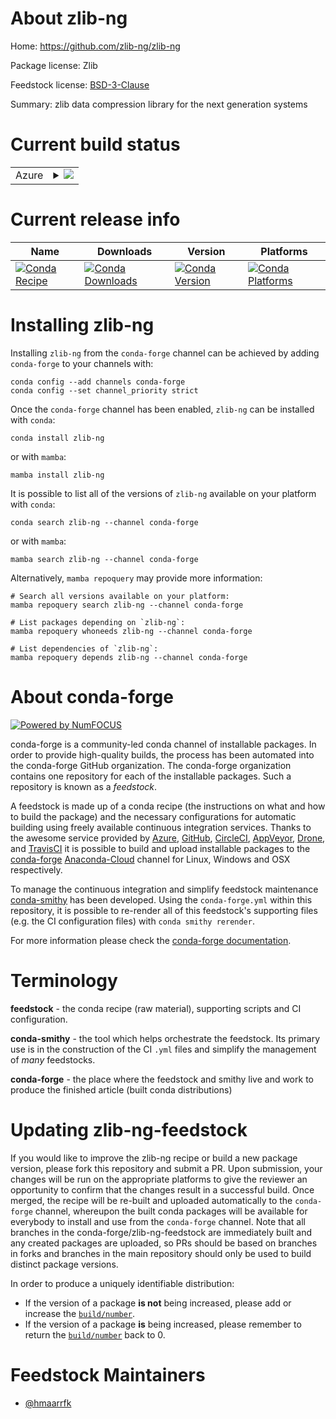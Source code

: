 About zlib-ng
=============

Home: https://github.com/zlib-ng/zlib-ng

Package license: Zlib

Feedstock license: [BSD-3-Clause](https://github.com/conda-forge/zlib-ng-feedstock/blob/main/LICENSE.txt)

Summary: zlib data compression library for the next generation systems

Current build status
====================


<table>
    
  <tr>
    <td>Azure</td>
    <td>
      <details>
        <summary>
          <a href="https://dev.azure.com/conda-forge/feedstock-builds/_build/latest?definitionId=13957&branchName=main">
            <img src="https://dev.azure.com/conda-forge/feedstock-builds/_apis/build/status/zlib-ng-feedstock?branchName=main">
          </a>
        </summary>
        <table>
          <thead><tr><th>Variant</th><th>Status</th></tr></thead>
          <tbody><tr>
              <td>linux_64</td>
              <td>
                <a href="https://dev.azure.com/conda-forge/feedstock-builds/_build/latest?definitionId=13957&branchName=main">
                  <img src="https://dev.azure.com/conda-forge/feedstock-builds/_apis/build/status/zlib-ng-feedstock?branchName=main&jobName=linux&configuration=linux_64_" alt="variant">
                </a>
              </td>
            </tr><tr>
              <td>linux_aarch64</td>
              <td>
                <a href="https://dev.azure.com/conda-forge/feedstock-builds/_build/latest?definitionId=13957&branchName=main">
                  <img src="https://dev.azure.com/conda-forge/feedstock-builds/_apis/build/status/zlib-ng-feedstock?branchName=main&jobName=linux&configuration=linux_aarch64_" alt="variant">
                </a>
              </td>
            </tr><tr>
              <td>linux_ppc64le</td>
              <td>
                <a href="https://dev.azure.com/conda-forge/feedstock-builds/_build/latest?definitionId=13957&branchName=main">
                  <img src="https://dev.azure.com/conda-forge/feedstock-builds/_apis/build/status/zlib-ng-feedstock?branchName=main&jobName=linux&configuration=linux_ppc64le_" alt="variant">
                </a>
              </td>
            </tr><tr>
              <td>osx_64</td>
              <td>
                <a href="https://dev.azure.com/conda-forge/feedstock-builds/_build/latest?definitionId=13957&branchName=main">
                  <img src="https://dev.azure.com/conda-forge/feedstock-builds/_apis/build/status/zlib-ng-feedstock?branchName=main&jobName=osx&configuration=osx_64_" alt="variant">
                </a>
              </td>
            </tr><tr>
              <td>osx_arm64</td>
              <td>
                <a href="https://dev.azure.com/conda-forge/feedstock-builds/_build/latest?definitionId=13957&branchName=main">
                  <img src="https://dev.azure.com/conda-forge/feedstock-builds/_apis/build/status/zlib-ng-feedstock?branchName=main&jobName=osx&configuration=osx_arm64_" alt="variant">
                </a>
              </td>
            </tr><tr>
              <td>win_64</td>
              <td>
                <a href="https://dev.azure.com/conda-forge/feedstock-builds/_build/latest?definitionId=13957&branchName=main">
                  <img src="https://dev.azure.com/conda-forge/feedstock-builds/_apis/build/status/zlib-ng-feedstock?branchName=main&jobName=win&configuration=win_64_" alt="variant">
                </a>
              </td>
            </tr>
          </tbody>
        </table>
      </details>
    </td>
  </tr>
</table>

Current release info
====================

| Name | Downloads | Version | Platforms |
| --- | --- | --- | --- |
| [![Conda Recipe](https://img.shields.io/badge/recipe-zlib--ng-green.svg)](https://anaconda.org/conda-forge/zlib-ng) | [![Conda Downloads](https://img.shields.io/conda/dn/conda-forge/zlib-ng.svg)](https://anaconda.org/conda-forge/zlib-ng) | [![Conda Version](https://img.shields.io/conda/vn/conda-forge/zlib-ng.svg)](https://anaconda.org/conda-forge/zlib-ng) | [![Conda Platforms](https://img.shields.io/conda/pn/conda-forge/zlib-ng.svg)](https://anaconda.org/conda-forge/zlib-ng) |

Installing zlib-ng
==================

Installing `zlib-ng` from the `conda-forge` channel can be achieved by adding `conda-forge` to your channels with:

```
conda config --add channels conda-forge
conda config --set channel_priority strict
```

Once the `conda-forge` channel has been enabled, `zlib-ng` can be installed with `conda`:

```
conda install zlib-ng
```

or with `mamba`:

```
mamba install zlib-ng
```

It is possible to list all of the versions of `zlib-ng` available on your platform with `conda`:

```
conda search zlib-ng --channel conda-forge
```

or with `mamba`:

```
mamba search zlib-ng --channel conda-forge
```

Alternatively, `mamba repoquery` may provide more information:

```
# Search all versions available on your platform:
mamba repoquery search zlib-ng --channel conda-forge

# List packages depending on `zlib-ng`:
mamba repoquery whoneeds zlib-ng --channel conda-forge

# List dependencies of `zlib-ng`:
mamba repoquery depends zlib-ng --channel conda-forge
```


About conda-forge
=================

[![Powered by
NumFOCUS](https://img.shields.io/badge/powered%20by-NumFOCUS-orange.svg?style=flat&colorA=E1523D&colorB=007D8A)](https://numfocus.org)

conda-forge is a community-led conda channel of installable packages.
In order to provide high-quality builds, the process has been automated into the
conda-forge GitHub organization. The conda-forge organization contains one repository
for each of the installable packages. Such a repository is known as a *feedstock*.

A feedstock is made up of a conda recipe (the instructions on what and how to build
the package) and the necessary configurations for automatic building using freely
available continuous integration services. Thanks to the awesome service provided by
[Azure](https://azure.microsoft.com/en-us/services/devops/), [GitHub](https://github.com/),
[CircleCI](https://circleci.com/), [AppVeyor](https://www.appveyor.com/),
[Drone](https://cloud.drone.io/welcome), and [TravisCI](https://travis-ci.com/)
it is possible to build and upload installable packages to the
[conda-forge](https://anaconda.org/conda-forge) [Anaconda-Cloud](https://anaconda.org/)
channel for Linux, Windows and OSX respectively.

To manage the continuous integration and simplify feedstock maintenance
[conda-smithy](https://github.com/conda-forge/conda-smithy) has been developed.
Using the ``conda-forge.yml`` within this repository, it is possible to re-render all of
this feedstock's supporting files (e.g. the CI configuration files) with ``conda smithy rerender``.

For more information please check the [conda-forge documentation](https://conda-forge.org/docs/).

Terminology
===========

**feedstock** - the conda recipe (raw material), supporting scripts and CI configuration.

**conda-smithy** - the tool which helps orchestrate the feedstock.
                   Its primary use is in the construction of the CI ``.yml`` files
                   and simplify the management of *many* feedstocks.

**conda-forge** - the place where the feedstock and smithy live and work to
                  produce the finished article (built conda distributions)


Updating zlib-ng-feedstock
==========================

If you would like to improve the zlib-ng recipe or build a new
package version, please fork this repository and submit a PR. Upon submission,
your changes will be run on the appropriate platforms to give the reviewer an
opportunity to confirm that the changes result in a successful build. Once
merged, the recipe will be re-built and uploaded automatically to the
`conda-forge` channel, whereupon the built conda packages will be available for
everybody to install and use from the `conda-forge` channel.
Note that all branches in the conda-forge/zlib-ng-feedstock are
immediately built and any created packages are uploaded, so PRs should be based
on branches in forks and branches in the main repository should only be used to
build distinct package versions.

In order to produce a uniquely identifiable distribution:
 * If the version of a package **is not** being increased, please add or increase
   the [``build/number``](https://docs.conda.io/projects/conda-build/en/latest/resources/define-metadata.html#build-number-and-string).
 * If the version of a package **is** being increased, please remember to return
   the [``build/number``](https://docs.conda.io/projects/conda-build/en/latest/resources/define-metadata.html#build-number-and-string)
   back to 0.

Feedstock Maintainers
=====================

* [@hmaarrfk](https://github.com/hmaarrfk/)

